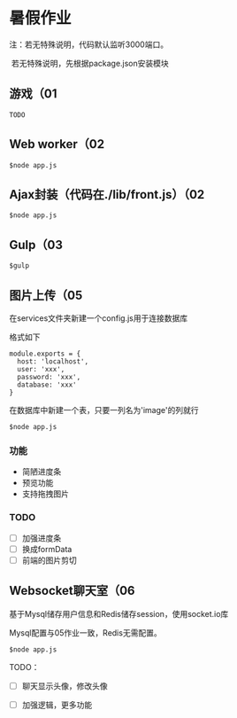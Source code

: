 # 暑假作业

注：若无特殊说明，代码默认监听3000端口。

​	若无特殊说明，先根据package.json安装模块



## 游戏（01

```
TODO
```



## Web worker（02

```
$node app.js
```



## Ajax封装（代码在./lib/front.js）（02

```
$node app.js
```



## Gulp（03


```
$gulp
```





## 图片上传（05

在services文件夹新建一个config.js用于连接数据库

格式如下

```
module.exports = {
  host: 'localhost',
  user: 'xxx',
  password: 'xxx',
  database: 'xxx'
}
```

在数据库中新建一个表，只要一列名为'image'的列就行

```
$node app.js
```

### 功能

- 简陋进度条
- 预览功能
- 支持拖拽图片

### TODO

- [ ] 加强进度条
- [ ] 换成formData
- [ ] 前端的图片剪切

## Websocket聊天室（06

基于Mysql储存用户信息和Redis储存session，使用socket.io库

Mysql配置与05作业一致，Redis无需配置。

```
$node app.js
```



TODO：

- [ ] 聊天显示头像，修改头像

- [ ] 加强逻辑，更多功能

      ​